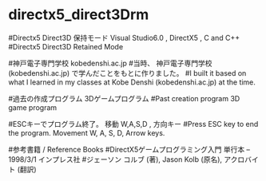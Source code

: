 # directx5_direct3Drm

#Directx5 Direct3D 保持モード Visual Studio6.0 , DirectX5 , C and C++
#Directx5 Direct3D Retained Mode

#神戸電子専門学校 kobedenshi.ac.jp
#当時、 神戸電子専門学校(kobedenshi.ac.jp) で学んだことをもとに作りました。
#I built it based on what I learned in my classes at Kobe Denshi (kobedenshi.ac.jp) at the time.

#過去の作成プログラム 3Dゲームプログラム
#Past creation program 3D game program

#ESCキーでプログラム終了。 移動 W,A,S,D , 方向キー
#Press ESC key to end the program. Movement W, A, S, D, Arrow keys.

#参考書籍 / Reference Books
#DirectX5ゲームプログラミング入門 単行本 – 1998/3/1 インプレス社
#ジェーソン コルブ (著), Jason Kolb (原名), アクロバイト (翻訳)
